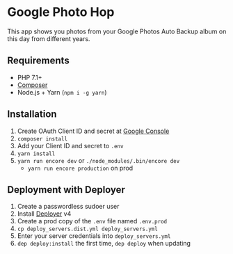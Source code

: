 # Google Photo Hop

This app shows you photos from your Google Photos Auto Backup album on this day from different years.

## Requirements

* PHP 7.1+
* [Composer](https://getcomposer.org)
* Node.js + Yarn (`npm i -g yarn`)

## Installation

1. Create OAuth Client ID and secret at [Google Console](https://console.developers.google.com/apis/)
2. `composer install`
3. Add your Client ID and secret to `.env`
4. `yarn install`
5. `yarn run encore dev` or `./node_modules/.bin/encore dev`
	* `yarn run encore production` on prod

## Deployment with Deployer

1. Create a passwordless sudoer user
2. Install [Deployer](https://deployer.org) v4
3. Create a prod copy of the `.env` file named `.env.prod`
4. `cp deploy_servers.dist.yml deploy_servers.yml`
5. Enter your server credentials into `deploy_servers.yml`
6. `dep deploy:install` the first time, `dep deploy` when updating
